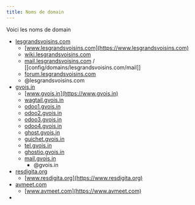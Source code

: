 ```yaml
---
title: Noms de domain 
---
```


Voici les noms de domain
* [lesgrandsvoisins.com](https://lesgrandsvoisins.com)
	* [www.lesgrandsvoisins.com](https://www.lesgrandsvoisins.com)
	* [wiki.lesgrandsvoisins.com](https://wiki.lesgrandsvoisins.com)
	* [mail.lesgrandsvoisins.com](https://mail.lesgrandsvoisins.com) / [[config/domains/lesgrandsvoisins.com/mail]]
	* [forum.lesgrandsvoisins.com](https://forum.lesgrandsvoisins.com)
	* @lesgrandsvoisins.com
* [gvois.in](https://gvois.in)
	* [www.gvois.in](https://www.gvois.in)
	* [wagtail.gvois.in](https://wagtail.gvois.in)
	* [odoo1.gvois.in](https://odoo1.gvois.in)
	* [odoo2.gvois.in](https://odoo2.gvois.in)
	* [odoo3.gvois.in](https://odoo3.gvois.in)
	* [odoo4.gvois.in](https://odoo4.gvois.in)
	* [ghost.gvois.in](https://ghost.gvois.in)
	* [guichet.gvois.in](https://guichet.gvois.in)
	* [tel.gvois.in](https://tel.gvois.in)
	* [ghostio.gvois.in](https://ghostio.gvois.in)
  * [mail.gvois.in](https://mail.gvois.in)
	* @gvois.in
* [resdigita.org](https://resdigita.org)
	* [www.resdigita.org](https://www.resdigita.org)
* [avmeet.com](https://avmeet.com)
	* [www.avmeet.com](https://www.avmeet.com)
* 